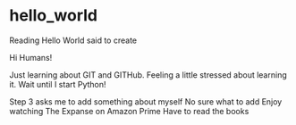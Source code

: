# hello_world
Reading Hello World said to create

Hi Humans!

Just learning about GIT and GITHub.
Feeling a little stressed about learning it. 
Wait until I start Python!

Step 3 asks me to add something about myself
No sure what to add
Enjoy watching The Expanse on Amazon Prime
Have to read the books
